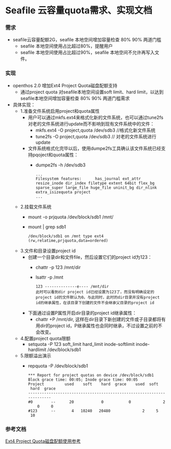# Seafile 云容量quota需求、实现文档

### 需求
  - seafile云容量配额2G，seafile 本地空间增加容量检查 80% 90% 两道门槛
    - seafile 本地空间使用占比超过80%，提醒用户
    - seafile 本地空间使用占比超过90%，seafile 本地空间不允许再写入文件。
    
### 实现
  - openthos 2.0 增加Ext4 Project Quota磁盘配额支持
    - 通过project quota 对seafile本地空间设置soft limit、hard limit，以达到seafile本地空间增加容量检查 80% 90% 两道门槛需求
  - 具体实现：
    - 1.准备文件系统启用project和quota属性
      - 用户可以通过mkfs.ext4来格式化新的文件系统，也可以通过tune2fs对老的文件系统进行update而不影响到现有文件系统中的文件：
        - mkfs.ext4 -O project,quota /dev/sdb3   //格式化新文件系统
        - tune2fs -O project,quota /dev/sdb3     // 对老的文件系统进行update
      - 文件系统格式化完毕以后，使用dumpe2fs工具确认该文件系统已经支持pqoject和quota属性：
        - dumpe2fs -h /dev/sdb3
            
              ...
              Filesystem features:      has_journal ext_attr resize_inode dir_index filetype extent 64bit flex_bg sparse_super large_file huge_file uninit_bg dir_nlink extra_isizequota project
              ...
    - 2.挂载文件系统
      - mount -o prjquota /dev/block/sdb1 /mnt/
      - mount | grep sdb1
      
            /dev/block/sdb1 on /mnt type ext4 (rw,relatime,prjquota,data=ordered)
    - 3.文件和目录设置project id
      - 创建一个目录dir和文件file，然后设置它们的project id为123：
        - chattr -p 123 /mnt/dir 
        - lsattr -p /mnt
        
              123 --------------e---- /mnt/dir
              此时可以看到dir project id已经设置为123了，而没有明确设定的project id的文件默认为0。与此同时，此时的dir目录并没有project id的继承属性，在该目录下创建的文件不会继承父目录的project id
      - 下面通过设置P属性开启dir目录的project id继承属性：
        - chattr +P /mnt/dir, 这样在dir目录下新创建的文件或子目录都将有用dir的project id，P继承属性也会同时继承，不过设置之前的不会改变。
    - 4.配置project quota限额
      - setquota -P 123 soft_limit hard_limit inode-softlimit inode-hardlimit /dev/block/sdb1
    - 5.限额溢出演示
      - repquota -P /dev/block/sdb1
      
            *** Report for project quotas on device /dev/block/sdb1
            Block grace time: 00:05; Inode grace time: 00:05
            Project         used    soft    hard  grace    used  soft  hard  grace
            ----------------------------------------------------------------------
            #0        --      20            0           0              2     0     0       
            #123      --       4   10240   20480              2     5    10

      

### 参考文档
[Ext4 Project Quota磁盘配额使用参考](https://blog.csdn.net/luckyapple1028/article/details/75754591)
